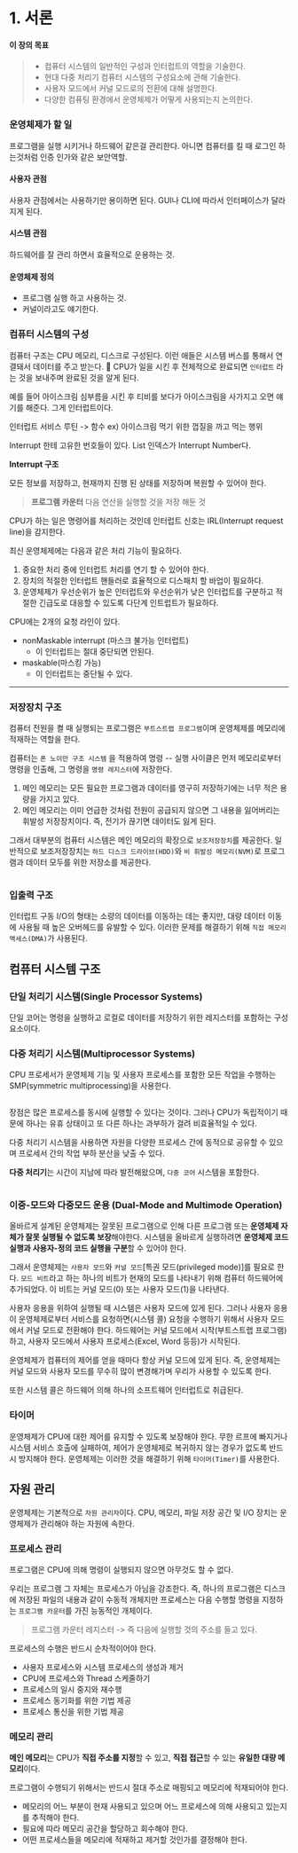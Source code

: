 # 1. 서론

#### 이 장의 목표

> * 컴퓨터 시스템의 일반적인 구성과 인터럽트의 역할을 기술한다.
> * 현대 다중 처리기 컴퓨터 시스템의 구성요소에 관해 기술한다.
> * 사용자 모드에서 커널 모드로의 전환에 대해 설명한다.
> * 다양한 컴퓨팅 환경에서 운영체제가 어떻게 사용되는지 논의한다.

### 운영체제가 할 일

프로그램을 실행 시키거나 하드웨어 같은걸 관리한다. 아니면 컴퓨터를 킬 때 로그인 하는것처럼 인증 인가와 같은 보안역할.

#### 사용자 관점

사용자 관점에서는 사용하기만 용이하면 된다. GUI나 CLI에 따라서 인터페이스가 달라지게 된다.

#### 시스템 관점

하드웨어를 잘 관리 하면서 효율적으로 운용하는 것.

#### 운영체제 정의

* 프로그램 실행 하고 사용하는 것.
* 커널이라고도 얘기한다.

### 컴퓨터 시스템의 구성

컴퓨터 구조는 CPU 메모리, 디스크로 구성된다. 이런 애들은 시스템 버스를 통해서 연결돼서 데이터를 주고 받는다.  CPU가 일을 시킨 후 전체적으로 완료되면 `인터럽트` 라는 것을 보내주며 완료된 것을 알게 된다.

예를 들어 아이스크림 심부름을 시킨 후 티비를 보다가 아이스크림을 사가지고 오면 얘기를 해준다. 그게 인터럽트이다.

인터럽트 서비스 루틴 -> 함수 ex) 아이스크림 먹기 위한 껍질을 까고 먹는 행위

Interrupt 한테 고유한 번호들이 있다. List 인덱스가 Interrupt Number다.

**Interrupt 구조**

모든 정보를 저장하고, 현재까지 진행 된 상태를 저장하며 복원할 수 있어야 한다.

> **프로그램 카운터** 다음 연산을 실행할 것을 저장 해둔 것

CPU가 하는 일은 명령어를 처리하는 것인데 인터럽트 신호는 IRL(Interrupt request line)을 감지한다.

최신 운영체제에는 다음과 같은 처리 기능이 필요하다.

1. 중요한 처리 중에 인터럽트 처리를 연기 할 수 있어야 한다.
2. 장치의 적절한 인터럽트 핸들러로 효율적으로 디스패치 할 바업이 필요하다.
3. 운영체제가 우선순위가 높은 인터럽트와 우선순위가 낮은 인터럽트를 구분하고 적절한 긴급도로 대응할 수 있도록 다단계 인트럽트가 필요하다.

CPU에는 2개의 요청 라인이 있다.

* nonMaskable interrupt (마스크 불가능 인터럽트)
  * 이 인터럽트는 절대 중단되면 안된다.
* maskable(마스킹 가능)
  * 이 인터럽트는 중단될 수 있다.

***

### 저장장치 구조

컴퓨터 전원을 켤 때 실행되는 프로그램은 `부트스트랩 프로그램`이며 운영체제를 메모리에 적재하는 역할을 한다.

컴퓨터는 `폰 노이만 구조 시스템` 을 적용하여 명령 -- 실행 사이클은 먼저 메모리로부터 명령을 인출해, 그 명령을 `명령 레지스터`에 저장한다.

1. 메인 메모리는 모든 필요한 프로그램과 데이터를 영구히 저장하기에는 너무 적은 용량을 가지고 있다.
2. 메인 메모리는 이미 언급한 것처럼 전원이 공급되지 않으면 그 내용을 잃어버리는 휘발성 저장장치이다. 즉, 전기가 끊기면 데이터도 잃게 된다.

그래서 대부분의 컴퓨터 시스템은 메인 메모리의 확장으로 `보조저장장치`를 제공한다. 일반적으로 보조저장장치는 `하드 디스크 드라이브(HDD)`와 `비 휘발성 메모리(NVM)`로 프로그램과 데이터 모두를 위한 저장소를 제공한다.

<img src="../../.gitbook/assets/file.excalidraw.svg" alt="" class="gitbook-drawing">

### 입출력 구조

인터럽트 구동 I/O의 형태는 소량의 데이터를 이동하는 데는 좋지만, 대량 데이터 이동에 사용될 때 높은 오버헤드를 유발할 수 있다. 이러한 문제를 해결하기 위해 `직접 메모리 액세스(DMA)`가 사용된다.

## 컴퓨터 시스템 구조

### 단일 처리기 시스템(Single Processor Systems)

단일 코어는 명령을 실행하고 로컬로 데이터를 저장하기 위한 레지스터를 포함하는 구성 요소이다.

### 다중 처리기 시스템(Multiprocessor Systems)

CPU 프로세서가 운영체제 기능 및 사용자 프로세스를 포함한 모든 작업을 수행하는 SMP(symmetric multiprocessing)을 사용한다.

<img src="../../.gitbook/assets/file.excalidraw (1).svg" alt="" class="gitbook-drawing">

장점은 많은 프로세스를 동시에 실행할 수 있다는 것이다. 그러나 CPU가 독립적이기 때문에 하나는 유휴 상태이고 또 다른 하나는 과부하가 걸려 비효율적일 수 있다.

다중 처리기 시스템을 사용하면 자원을 다양한 프로세스 간에 동적으로 공유할 수 있으며 프로세서 간의 작업 부하 분산을 낮출 수 있다.

**다중 처리기**는 시간이 지남에 따라 발전해왔으며, `다중 코어` 시스템을 포함한다.

<img src="../../.gitbook/assets/file.excalidraw (2).svg" alt="" class="gitbook-drawing">

### 이중-모드와 다중모드 운용 (Dual-Mode and Multimode Operation)

올바르게 설계된 운영체제는 잘못된 프로그램으로 인해 다른 프로그램 또는 **운영체제 자체가 잘못 실행될 수 없도록 보장**해야한다. 시스템을 올바르게 실행하려면 **운영체제 코드 실행과 사용자-정의 코드 실행을 구분**할 수 있어야 한다.

그래서 운영체제는 `사용자 모드`와 `커널 모드`\[특권 모드(privileged mode)]를 필요로 한다. `모드 비트`라고 하는 하나의 비트가 현재의 모드를 나타내기 위해 컴퓨터 하드웨어에 추가되었다. 이 비트는 커널 모드(0) 또는 사용자 모드(1)을 나타낸다.

사용자 응용을 위하여 실행될 때 시스템은 사용자 모드에 있게 된다. 그러나 사용자 응용이 운영체제로부터 서비스를 요청하면(시스템 콜) 요청을 수행하기 위해서 사용자 모드에서 커널 모드로 전환해야 한다. 하드웨어는 커널 모드에서 시작(부트스트랩 프로그램)하고, 사용자 모드에서 사용자 프로세스(Excel, Word 등등)가 시작된다.

운영체제가 컴퓨터의 제어를 얻을 때마다 항상 커널 모드에 있게 된다. 즉, 운영체제는 커널 모드와 사용자 모드를 무수히 많이 변경해가며 우리가 사용할 수 있도록 한다.

또한 시스템 콜은 하드웨어 의해 하나의 소프트웨어 인터럽트로 취급된다.

### 타이머

운영체제가 CPU에 대한 제어를 유지할 수 있도록 보장해야 한다. 무한 르프에 빠지거나 시스템 서비스 호출에 실패하여, 제어가 운영체제로 복귀하지 않는 경우가 없도록 반드시 방지해야 한다. 운영체제는 이러한 것을 해결하기 위해 `타이머(Timer)`를 사용한다.

## 자원 관리

운영체제는 기본적으로 `자원 관리자`이다. CPU, 메모리, 파일 저장 공간 및 I/O 장치는 운영체제가 관리해야 하는 자원에 속한다.

### 프로세스 관리

프로그램은 CPU에 의해 명령이 실행되지 않으면 아무것도 할 수 없다.

우리는 프로그램 그 자체는 프로세스가 아님을 강조한다. 즉, 하나의 프로그램은 디스크에 저장된 파일의 내용과 같이 수동적 개체지만 프로세스는 다음 수행할 명령을 지정하는 `프로그램 카운터`를 가진 능동적인 개체이다.

> 프로그램 카운터 레지스터 -> 즉 다음에 실행할 것의 주소를 들고 있다.

프로세스의 수행은 반드시 순차적이어야 한다.

* 사용자 프로세스와 시스템 프로세스의 생성과 제거
* CPU에 프로세스와 Thread 스케줄하기
* 프로세스의 일시 중지와 재수행
* 프로세스 동기화를 위한 기법 제공
* 프로세스 통신을 위한 기법 제공

### 메모리 관리

**메인 메모리**는 CPU가 **직접 주소를 지정**할 수 있고, **직접 접근**할 수 있는 **유일한 대량 메모리**이다.

프로그램이 수행되기 위해서는 반드시 절대 주소로 매핑되고 메모리에 적재되어야 한다.

* 메모리의 어느 부분이 현재 사용되고 있으며 어느 프로세스에 의해 사용되고 있는지를 추적해야 한다.
* 필요에 따라 메모리 공간을 할당하고 회수해야 한다.
* 어떤 프로세스들을 메모리에 적재하고 제거할 것인가를 결정해야 한다.
